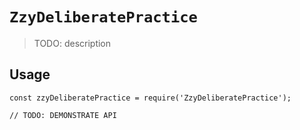 # `ZzyDeliberatePractice`

> TODO: description

## Usage

```
const zzyDeliberatePractice = require('ZzyDeliberatePractice');

// TODO: DEMONSTRATE API
```
